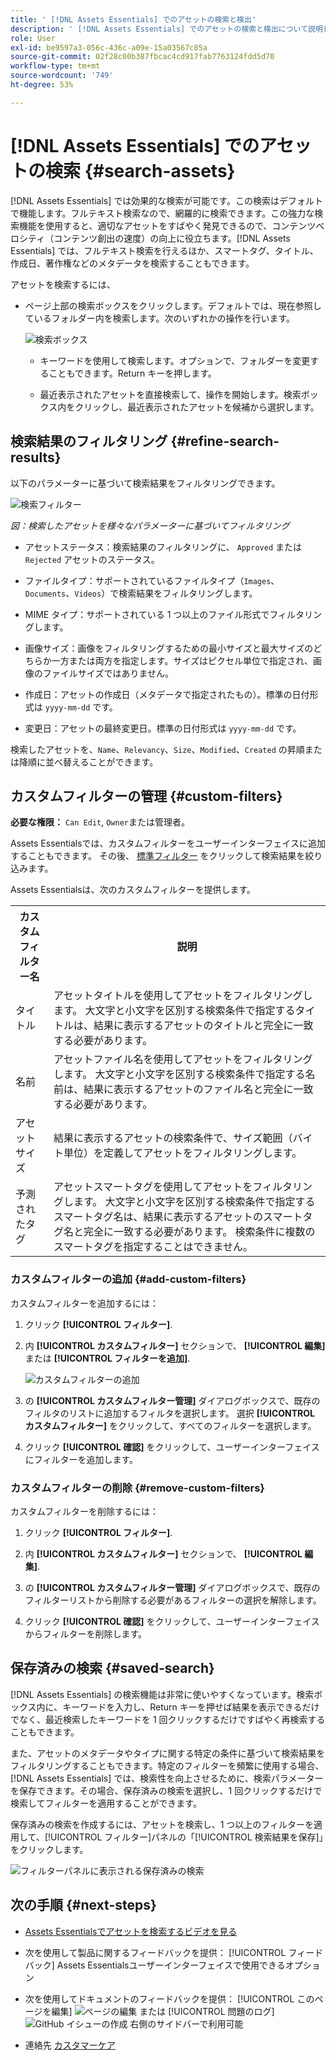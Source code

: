 ```yaml
---
title: ' [!DNL Assets Essentials] でのアセットの検索と検出'
description: ' [!DNL Assets Essentials] でのアセットの検索と検出について説明します。'
role: User
exl-id: be9597a3-056c-436c-a09e-15a03567c85a
source-git-commit: 02f28c00b387fbcac4cd917fab7763124fdd5d70
workflow-type: tm+mt
source-wordcount: '749'
ht-degree: 53%

---
```


# [!DNL Assets Essentials] でのアセットの検索  {#search-assets}

[!DNL Assets Essentials] では効果的な検索が可能です。この検索はデフォルトで機能します。フルテキスト検索なので、網羅的に検索できます。この強力な検索機能を使用すると、適切なアセットをすばやく発見できるので、コンテンツベロシティ（コンテンツ創出の速度）の向上に役立ちます。[!DNL Assets Essentials] では、フルテキスト検索を行えるほか、スマートタグ、タイトル、作成日、著作権などのメタデータを検索することもできます。

アセットを検索するには、

* ページ上部の検索ボックスをクリックします。デフォルトでは、現在参照しているフォルダー内を検索します。次のいずれかの操作を行います。

   ![検索ボックス](assets/search-box.png)

   * キーワードを使用して検索します。オプションで、フォルダーを変更することもできます。Return キーを押します。

   * 最近表示されたアセットを直接検索して、操作を開始します。検索ボックス内をクリックし、最近表示されたアセットを候補から選択します。

## 検索結果のフィルタリング {#refine-search-results}

以下のパラメーターに基づいて検索結果をフィルタリングできます。

![検索フィルター](assets/filters1.png)

*図：検索したアセットを様々なパラメーターに基づいてフィルタリング*

* アセットステータス：検索結果のフィルタリングに、 `Approved` または `Rejected` アセットのステータス。

* ファイルタイプ：サポートされているファイルタイプ（`Images`、`Documents`、`Videos`）で検索結果をフィルタリングします。
* MIME タイプ：サポートされている 1 つ以上のファイル形式でフィルタリングします。<!-- TBD:  [supported file formats](/help/supported-file-formats.md). -->
* 画像サイズ：画像をフィルタリングするための最小サイズと最大サイズのどちらか一方または両方を指定します。サイズはピクセル単位で指定され、画像のファイルサイズではありません。
* 作成日：アセットの作成日（メタデータで指定されたもの）。標準の日付形式は `yyyy-mm-dd` です。
* 変更日：アセットの最終変更日。標準の日付形式は `yyyy-mm-dd` です。

検索したアセットを、`Name`、`Relevancy`、`Size`、`Modified`、`Created` の昇順または降順に並べ替えることができます。

## カスタムフィルターの管理 {#custom-filters}

**必要な権限：**  `Can Edit`, `Owner`または管理者。

Assets Essentialsでは、カスタムフィルターをユーザーインターフェイスに追加することもできます。 その後、 [標準フィルター](#refine-search-results) をクリックして検索結果を絞り込みます。

Assets Essentialsは、次のカスタムフィルターを提供します。

<table>
    <tbody>
     <tr>
      <th><strong>カスタムフィルター名</strong></th>
      <th><strong>説明</strong></th>
     </tr>
     <tr>
      <td>タイトル</td>
      <td>アセットタイトルを使用してアセットをフィルタリングします。 大文字と小文字を区別する検索条件で指定するタイトルは、結果に表示するアセットのタイトルと完全に一致する必要があります。</td>
     </tr>
     <tr>
      <td>名前</td>
      <td>アセットファイル名を使用してアセットをフィルタリングします。 大文字と小文字を区別する検索条件で指定する名前は、結果に表示するアセットのファイル名と完全に一致する必要があります。</td>
     </tr>
     <tr>
      <td>アセットサイズ</td>
      <td>結果に表示するアセットの検索条件で、サイズ範囲（バイト単位）を定義してアセットをフィルタリングします。</td>
     </tr>
     <tr>
      <td>予測されたタグ</td>
      <td>アセットスマートタグを使用してアセットをフィルタリングします。 大文字と小文字を区別する検索条件で指定するスマートタグ名は、結果に表示するアセットのスマートタグ名と完全に一致する必要があります。 検索条件に複数のスマートタグを指定することはできません。</td>
     </tr>    
    </tbody>
   </table>

### カスタムフィルターの追加 {#add-custom-filters}

カスタムフィルターを追加するには：

1. クリック **[!UICONTROL フィルター]**.

1. 内 **[!UICONTROL カスタムフィルター]** セクションで、 **[!UICONTROL 編集]** または **[!UICONTROL フィルターを追加]**.

   ![カスタムフィルターの追加](assets/add-custom-filters.png)

1. の **[!UICONTROL カスタムフィルター管理]** ダイアログボックスで、既存のフィルタのリストに追加するフィルタを選択します。 選択 **[!UICONTROL カスタムフィルター]** をクリックして、すべてのフィルターを選択します。

1. クリック **[!UICONTROL 確認]** をクリックして、ユーザーインターフェイスにフィルターを追加します。

### カスタムフィルターの削除 {#remove-custom-filters}

カスタムフィルターを削除するには：

1. クリック **[!UICONTROL フィルター]**.

1. 内 **[!UICONTROL カスタムフィルター]** セクションで、 **[!UICONTROL 編集]**.

1. の **[!UICONTROL カスタムフィルター管理]** ダイアログボックスで、既存のフィルターリストから削除する必要があるフィルターの選択を解除します。

1. クリック **[!UICONTROL 確認]** をクリックして、ユーザーインターフェイスからフィルターを削除します。


## 保存済みの検索 {#saved-search}

[!DNL Assets Essentials] の検索機能は非常に使いやすくなっています。検索ボックス内に、キーワードを入力し、Return キーを押せば結果を表示できるだけでなく、最近検索したキーワードを 1 回クリックするだけですばやく再検索することもできます。

また、アセットのメタデータやタイプに関する特定の条件に基づいて検索結果をフィルタリングすることもできます。特定のフィルターを頻繁に使用する場合、[!DNL Assets Essentials] では、検索性を向上させるために、検索パラメーターを保存できます。その場合、保存済みの検索を選択し、1 回クリックするだけで検索してフィルターを適用することができます。

保存済みの検索を作成するには、アセットを検索し、1 つ以上のフィルターを適用して、[!UICONTROL フィルター]パネルの「[!UICONTROL 検索結果を保存]」をクリックします。

![フィルターパネルに表示される保存済みの検索](assets/saved-search.png)

<!-- TBD: Search behavior. Full-text search. Ranking and rank boosts. Hidden assets.
Report poor UX that users can only save a filtered search and not a simple search.
.
Are other supported files fully indexed and support full-text search? Eg. audio/videos files can at best have metadata indexed.
Anything about ranking of assets displayed in search results?

What about temporarily hiding an asset (suspending search on it) from the search results? If an asset is undergoing review collaboration, should it be used by others? Should it be hidden in search?

When userA is searching and userB add an asset that matches search results, will the asset display in search as soon as userA refreshes the page? Assuming indexing is near real-time. May not be so for bulk uploads.
-->

## 次の手順 {#next-steps}

* [Assets Essentialsでアセットを検索するビデオを見る](https://experienceleague.adobe.com/docs/experience-manager-learn/assets-essentials/basics/using.html)

* 次を使用して製品に関するフィードバックを提供： [!UICONTROL フィードバック] Assets Essentialsユーザーインターフェイスで使用できるオプション

* 次を使用してドキュメントのフィードバックを提供： [!UICONTROL このページを編集] ![ページの編集](assets/do-not-localize/edit-page.png) または [!UICONTROL 問題のログ] ![GitHub イシューの作成](assets/do-not-localize/github-issue.png) 右側のサイドバーで利用可能

* 連絡先 [カスタマーケア](https://experienceleague.adobe.com/?support-solution=General&amp;lang=ja#support)
